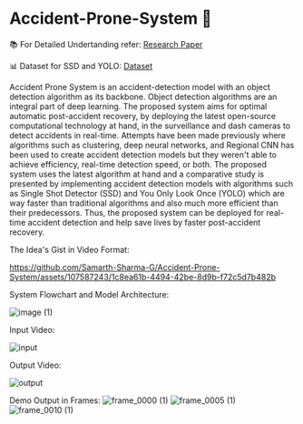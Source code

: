 # Accident-Prone-System 🚨

📚 For Detailed Undertanding refer: <a href='https://ijsrset.com/IJSRSET23102120'> Research Paper </a>

📊 Dataset for SSD and YOLO: <a href='https://www.kaggle.com/datasets/haarveys/accident-prone-system/data'> Dataset </a>

Accident Prone System is an accident-detection model with an object
detection algorithm as its backbone. Object detection algorithms are an
integral part of deep learning. The proposed system aims for optimal
automatic post-accident recovery, by deploying the latest open-source
computational technology at hand, in the surveillance and dash cameras
to detect accidents in real-time. Attempts have been made previously
where algorithms such as clustering, deep neural networks, and Regional
CNN has been used to create accident detection models but they
weren't able to achieve efficiency, real-time detection speed, or both. The
proposed system uses the latest algorithm at hand and a comparative study
is presented by implementing accident detection models with algorithms
such as Single Shot Detector (SSD) and You Only Look Once (YOLO)
which are way faster than traditional algorithms and also much more efficient
than their predecessors. Thus, the proposed system can be deployed for real-time accident detection and help save lives by faster post-accident recovery.

The Idea's Gist in Video Format:


https://github.com/Samarth-Sharma-G/Accident-Prone-System/assets/107587243/1c8ea61b-4494-42be-8d9b-f72c5d7b482b

System Flowchart and Model Architecture: 

![image (1)](https://github.com/Samarth-Sharma-G/Accident-Prone-System/assets/107587243/d2d3252a-ce0e-4383-8428-54be4fa9870a)


Input Video:

![input](https://github.com/Samarth-Sharma-G/Accident-Prone-System/assets/107587243/a8979a77-70ed-478c-96b1-67eddf1f3974)

Output Video:

![output](https://github.com/Samarth-Sharma-G/Accident-Prone-System/assets/107587243/d9a069b4-7929-48d3-b915-838deac63577)

Demo Output in Frames:
![frame_0000 (1)](https://github.com/Samarth-Sharma-G/Accident-Prone-System/assets/107587243/4fba96b6-93a7-4f72-b35a-fb4756810d98)
![frame_0005 (1)](https://github.com/Samarth-Sharma-G/Accident-Prone-System/assets/107587243/eedf8b97-aeba-48cc-be80-07df95aba1f0)
![frame_0010 (1)](https://github.com/Samarth-Sharma-G/Accident-Prone-System/assets/107587243/d32c7548-57eb-4367-bc51-64213d4d2dea)





